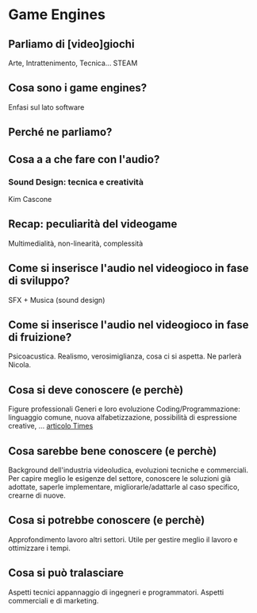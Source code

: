 # Game Engines
<!-- .slide: data-background-image="_images/big-lebowsky.gif" -->



## Parliamo di [video]giochi

Arte, Intrattenimento, Tecnica... STEAM



## Cosa sono i game engines?

Enfasi sul lato software


## Perché ne parliamo?


## Cosa a a che fare con l'audio?


### Sound Design: tecnica e creatività

Kim Cascone



## Recap: peculiarità del videogame

Multimedialità, non-linearità, complessità


## Come si inserisce l'audio nel videogioco in fase di sviluppo?

SFX + Musica (sound design)


## Come si inserisce l'audio nel videogioco in fase di fruizione?

Psicoacustica.
Realismo, verosimiglianza, cosa ci si aspetta.
Ne parlerà Nicola.


## Cosa si deve conoscere (e perchè)

Figure professionali
Generi e loro evoluzione
Coding/Programmazione: linguaggio comune, nuova alfabetizzazione, possibilità di espressione creative, ...
[articolo Times](https://www.irishtimes.com/news/education/shortage-of-science-and-maths-teachers-threatens-stem-strategy-1.3305984)

## Cosa sarebbe bene conoscere (e perchè)

Background dell'industria videoludica, evoluzioni tecniche e commerciali. Per capire meglio le esigenze del settore, conoscere le soluzioni già adottate, saperle implementare, migliorarle/adattarle al caso specifico, crearne di nuove.


## Cosa si potrebbe conoscere (e perchè)

Approfondimento lavoro altri settori. Utile per gestire meglio il lavoro e ottimizzare i tempi.


## Cosa si può tralasciare

Aspetti tecnici appannaggio di ingegneri e programmatori. Aspetti commerciali e di marketing.
